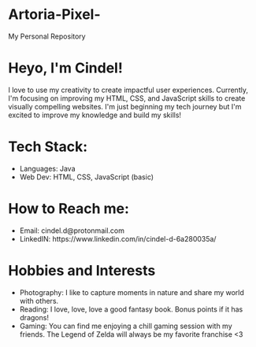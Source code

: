 # Artoria-Pixel-
My Personal Repository 

<h1>Heyo, I'm Cindel!</h1>
<p>I love to use my creativity to create impactful user experiences. Currently, I'm focusing on improving my HTML, CSS, and JavaScript skills to create visually compelling websites. I'm just beginning my tech journey but I'm excited to improve my knowledge and build my skills!</p>

<h1>Tech Stack:</h1>
<ul>
  <li>Languages: Java</li>
  <li>Web Dev: HTML, CSS, JavaScript (basic)</li>
</ul>

<!--- <h1>Key Projects:</h1> --->
<!--- <h1>Projects:</h1> --->


<h1>How to Reach me:</h1>
<ul>
  <li>Email: cindel.d@protonmail.com</li>
  <li>LinkedIN: https://www.linkedin.com/in/cindel-d-6a280035a/</li>
</ul>

<h1>Hobbies and Interests</h1>
<ul>
  <li>Photography: I like to capture moments in nature and share my world with others.</li>
  <li>Reading: I love, love, love a good fantasy book. Bonus points if it has dragons!</li>
  <li>Gaming: You can find me enjoying a chill gaming session with my friends. The Legend of Zelda will always be my favorite franchise <3</li>
</ul>
